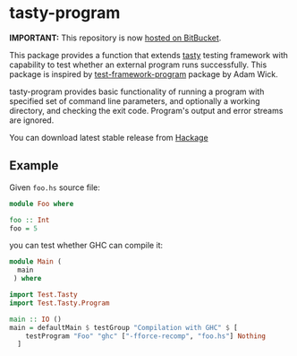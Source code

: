 tasty-program
=============

**IMPORTANT:** This repository is now [hosted on BitBucket](https://bitbucket.org/jstolarek/tasty-program).

This package provides a function that extends
[tasty](http://hackage.haskell.org/package/tasty) testing framework
with capability to test whether an external program runs
successfully. This package is inspired by
[test-framework-program](http://hackage.haskell.org/package/test-framework-program)
package by Adam Wick.

tasty-program provides basic functionality of running a program with
specified set of command line parameters, and optionally a working
directory, and checking the exit code. Program's output and error
streams are ignored.

You can download latest stable release from
[Hackage](http://hackage.haskell.org/package/tasty-program)

## Example

Given `foo.hs` source file:

```haskell
module Foo where

foo :: Int
foo = 5
```

you can test whether GHC can compile it:

```haskell
module Main (
  main
 ) where

import Test.Tasty
import Test.Tasty.Program

main :: IO ()
main = defaultMain $ testGroup "Compilation with GHC" $ [
    testProgram "Foo" "ghc" ["-fforce-recomp", "foo.hs"] Nothing
  ]
```
